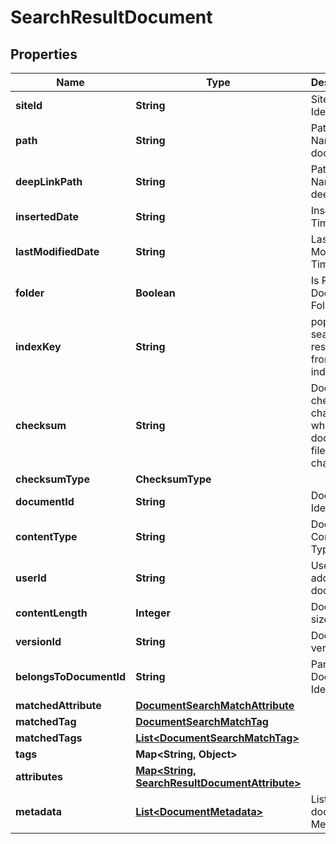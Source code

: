 

# SearchResultDocument


## Properties

| Name | Type | Description | Notes |
|------------ | ------------- | ------------- | -------------|
|**siteId** | **String** | Site Identifier |  [optional] |
|**path** | **String** | Path or Name of document |  [optional] |
|**deepLinkPath** | **String** | Path or Name of deep link |  [optional] |
|**insertedDate** | **String** | Inserted Timestamp |  [optional] |
|**lastModifiedDate** | **String** | Last Modified Timestamp |  [optional] |
|**folder** | **Boolean** | Is Result a Document Folder |  [optional] |
|**indexKey** | **String** | populated if search result are from an index |  [optional] |
|**checksum** | **String** | Document checksum, changes when document file changes |  [optional] |
|**checksumType** | **ChecksumType** |  |  [optional] |
|**documentId** | **String** | Document Identifier |  [optional] |
|**contentType** | **String** | Document Content-Type |  [optional] |
|**userId** | **String** | User who added document |  [optional] |
|**contentLength** | **Integer** | Document size |  [optional] |
|**versionId** | **String** | Document version |  [optional] |
|**belongsToDocumentId** | **String** | Parent Document Identifier |  [optional] |
|**matchedAttribute** | [**DocumentSearchMatchAttribute**](DocumentSearchMatchAttribute.md) |  |  [optional] |
|**matchedTag** | [**DocumentSearchMatchTag**](DocumentSearchMatchTag.md) |  |  [optional] |
|**matchedTags** | [**List&lt;DocumentSearchMatchTag&gt;**](DocumentSearchMatchTag.md) |  |  [optional] |
|**tags** | **Map&lt;String, Object&gt;** |  |  [optional] |
|**attributes** | [**Map&lt;String, SearchResultDocumentAttribute&gt;**](SearchResultDocumentAttribute.md) |  |  [optional] |
|**metadata** | [**List&lt;DocumentMetadata&gt;**](DocumentMetadata.md) | List of document Metadata |  [optional] |



